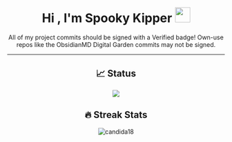 

<!--
**SpookyKipper/SpookyKipper** is a ✨ _special_ ✨ repository because its `README.md` (this file) appears on your GitHub profile.

Here are some ideas to get you started:

- 🔭 I’m currently working on ...
- 🌱 I’m currently learning ...
- 👯 I’m looking to collaborate on ...
- 🤔 I’m looking for help with ...
- 💬 Ask me about ...
- 📫 How to reach me: ...
- 😄 Pronouns: ...
- ⚡ Fun fact: ...
-->


<h1 align="center">Hi , I'm Spooky Kipper <img src="https://media.giphy.com/media/hvRJCLFzcasrR4ia7z/giphy.gif" width="35"></h1>

<p align="center">
 <!-- <a href="https://github.com/DenverCoder1/readme-typing-svg"><img src="https://readme-typing-svg.herokuapp.com?font=&duration=3500&pause=1000&color=B262FE&center=true&width=500&lines=I'm+Interested+in+JavaScript%2C+PHP;I'm+Interested+in+Web+Development">-->
 All of my project commits should be signed with a Verified badge!
 Own-use repos like the ObsidianMD Digital Garden commits may not be signed.
</p>
<hr/>

<h2 align="center"> 📈 Status </h2>
<p align="center"><img src="https://github-readme-stats.vercel.app/api?username=SpookyKipper&hide=prs&theme=synthwave"></p>
<h2 align="center"> 🔥 Streak Stats </h2>
<p align="center"><img src="https://github-readme-streak-stats.herokuapp.com?user=SpookyKipper&theme=shades-of-purple&ring=DD2727&fire=DD2727" alt="candida18"  /></p>
